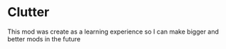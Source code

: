 # Clutter
This mod was create as a learning experience so I can make bigger and better mods in the future
